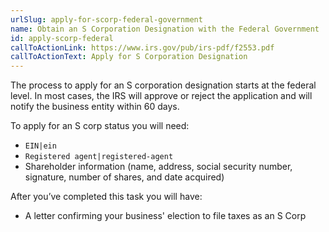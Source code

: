 ```yaml
---
urlSlug: apply-for-scorp-federal-government
name: Obtain an S Corporation Designation with the Federal Government
id: apply-scorp-federal
callToActionLink: https://www.irs.gov/pub/irs-pdf/f2553.pdf
callToActionText: Apply for S Corporation Designation
---
```

The process to apply for an S corporation designation starts at the federal level. In most cases, the IRS will approve or reject the application and will notify the business entity within 60 days. 

To apply for an S corp status you will need:

* `EIN|ein`
* `Registered agent|registered-agent`
* Shareholder information (name, address, social security number, signature, number of shares, and date acquired) 

After you’ve completed this task you will have:

* A letter confirming your business' election to file taxes as an S Corp